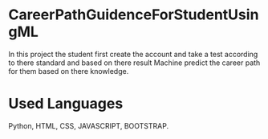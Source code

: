# CareerPathGuidenceForStudentUsingML

In this project the student first create the account and take a test according to there standard and based on there result Machine predict the career path for them based on there knowledge.

# Used Languages
Python, 
HTML, 
CSS, 
JAVASCRIPT, 
BOOTSTRAP.
